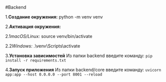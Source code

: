 #Backend 


1.**Создание окружения:**
python -m venv venv

2.**Активация окружения:**

2.1*macOS/Linux:*
source venv/bin/activate

2.2*Windows:*
.\venv\Scripts\activate

3.**Установка зависимостей**
Из папки backend введите команду:
```pip install -r requirements.txt```

4.**Запуск приложения**
Из папки backend/core введите команду:
```uvicorn app:app --host 0.0.0.0 --port 8001 --reload```
